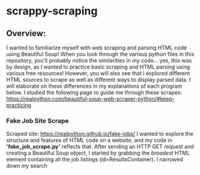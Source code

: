 # scrappy-scraping 

## Overview: 
I wanted to familiarize myself with web scraping and parsing HTML code using Beautiful Soup! When you look through the various python files in this repository, 
you'll probably notice the similarities in my code... yes, this was by design, as I wanted to practice basic scraping and HTML parsing using various 
free resources! 
However, you will also see that I explored different HTML sources to scrape as well as different ways to display parsed data. 
I will elaborate on these differences in my explanations of each program below. 
I studied the following page to guide me through these scrapes: https://realpython.com/beautiful-soup-web-scraper-python/#keep-practicing


### Fake Job Site Scrape
Scraped site: https://realpython.github.io/fake-jobs/
I wanted to explore the structure and features of HTML code on a website, and my code in **'fake_job_scrape.py'** reflects that. 
After sending an HTTP GET request and creating a Beautiful Soup object, I started by grabbing the *broadest* HTML element containing 
all the job listings (id=ResultsContainer). 
I narrowed down my search 
